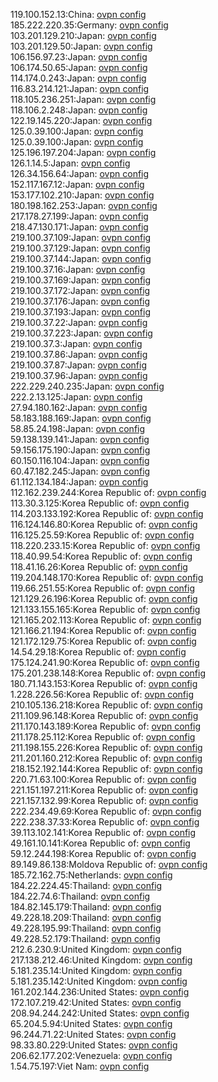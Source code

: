 119.100.152.13:China: [ovpn config](vpn/119_100_152_13.ovpn)  
185.222.220.35:Germany: [ovpn config](vpn/185_222_220_35.ovpn)  
103.201.129.210:Japan: [ovpn config](vpn/103_201_129_210.ovpn)  
103.201.129.50:Japan: [ovpn config](vpn/103_201_129_50.ovpn)  
106.156.97.23:Japan: [ovpn config](vpn/106_156_97_23.ovpn)  
106.174.50.65:Japan: [ovpn config](vpn/106_174_50_65.ovpn)  
114.174.0.243:Japan: [ovpn config](vpn/114_174_0_243.ovpn)  
116.83.214.121:Japan: [ovpn config](vpn/116_83_214_121.ovpn)  
118.105.236.251:Japan: [ovpn config](vpn/118_105_236_251.ovpn)  
118.106.2.248:Japan: [ovpn config](vpn/118_106_2_248.ovpn)  
122.19.145.220:Japan: [ovpn config](vpn/122_19_145_220.ovpn)  
125.0.39.100:Japan: [ovpn config](vpn/125_0_39_100.ovpn)  
125.0.39.100:Japan: [ovpn config](vpn/125_0_39_100.ovpn)  
125.196.197.204:Japan: [ovpn config](vpn/125_196_197_204.ovpn)  
126.1.14.5:Japan: [ovpn config](vpn/126_1_14_5.ovpn)  
126.34.156.64:Japan: [ovpn config](vpn/126_34_156_64.ovpn)  
152.117.167.12:Japan: [ovpn config](vpn/152_117_167_12.ovpn)  
153.177.102.210:Japan: [ovpn config](vpn/153_177_102_210.ovpn)  
180.198.162.253:Japan: [ovpn config](vpn/180_198_162_253.ovpn)  
217.178.27.199:Japan: [ovpn config](vpn/217_178_27_199.ovpn)  
218.47.130.171:Japan: [ovpn config](vpn/218_47_130_171.ovpn)  
219.100.37.109:Japan: [ovpn config](vpn/219_100_37_109.ovpn)  
219.100.37.129:Japan: [ovpn config](vpn/219_100_37_129.ovpn)  
219.100.37.144:Japan: [ovpn config](vpn/219_100_37_144.ovpn)  
219.100.37.16:Japan: [ovpn config](vpn/219_100_37_16.ovpn)  
219.100.37.169:Japan: [ovpn config](vpn/219_100_37_169.ovpn)  
219.100.37.172:Japan: [ovpn config](vpn/219_100_37_172.ovpn)  
219.100.37.176:Japan: [ovpn config](vpn/219_100_37_176.ovpn)  
219.100.37.193:Japan: [ovpn config](vpn/219_100_37_193.ovpn)  
219.100.37.22:Japan: [ovpn config](vpn/219_100_37_22.ovpn)  
219.100.37.223:Japan: [ovpn config](vpn/219_100_37_223.ovpn)  
219.100.37.3:Japan: [ovpn config](vpn/219_100_37_3.ovpn)  
219.100.37.86:Japan: [ovpn config](vpn/219_100_37_86.ovpn)  
219.100.37.87:Japan: [ovpn config](vpn/219_100_37_87.ovpn)  
219.100.37.96:Japan: [ovpn config](vpn/219_100_37_96.ovpn)  
222.229.240.235:Japan: [ovpn config](vpn/222_229_240_235.ovpn)  
222.2.13.125:Japan: [ovpn config](vpn/222_2_13_125.ovpn)  
27.94.180.162:Japan: [ovpn config](vpn/27_94_180_162.ovpn)  
58.183.188.169:Japan: [ovpn config](vpn/58_183_188_169.ovpn)  
58.85.24.198:Japan: [ovpn config](vpn/58_85_24_198.ovpn)  
59.138.139.141:Japan: [ovpn config](vpn/59_138_139_141.ovpn)  
59.156.175.190:Japan: [ovpn config](vpn/59_156_175_190.ovpn)  
60.150.116.104:Japan: [ovpn config](vpn/60_150_116_104.ovpn)  
60.47.182.245:Japan: [ovpn config](vpn/60_47_182_245.ovpn)  
61.112.134.184:Japan: [ovpn config](vpn/61_112_134_184.ovpn)  
112.162.239.244:Korea Republic of: [ovpn config](vpn/112_162_239_244.ovpn)  
113.30.3.125:Korea Republic of: [ovpn config](vpn/113_30_3_125.ovpn)  
114.203.133.192:Korea Republic of: [ovpn config](vpn/114_203_133_192.ovpn)  
116.124.146.80:Korea Republic of: [ovpn config](vpn/116_124_146_80.ovpn)  
116.125.25.59:Korea Republic of: [ovpn config](vpn/116_125_25_59.ovpn)  
118.220.233.15:Korea Republic of: [ovpn config](vpn/118_220_233_15.ovpn)  
118.40.99.54:Korea Republic of: [ovpn config](vpn/118_40_99_54.ovpn)  
118.41.16.26:Korea Republic of: [ovpn config](vpn/118_41_16_26.ovpn)  
119.204.148.170:Korea Republic of: [ovpn config](vpn/119_204_148_170.ovpn)  
119.66.251.55:Korea Republic of: [ovpn config](vpn/119_66_251_55.ovpn)  
121.129.26.196:Korea Republic of: [ovpn config](vpn/121_129_26_196.ovpn)  
121.133.155.165:Korea Republic of: [ovpn config](vpn/121_133_155_165.ovpn)  
121.165.202.113:Korea Republic of: [ovpn config](vpn/121_165_202_113.ovpn)  
121.166.21.194:Korea Republic of: [ovpn config](vpn/121_166_21_194.ovpn)  
121.172.129.75:Korea Republic of: [ovpn config](vpn/121_172_129_75.ovpn)  
14.54.29.18:Korea Republic of: [ovpn config](vpn/14_54_29_18.ovpn)  
175.124.241.90:Korea Republic of: [ovpn config](vpn/175_124_241_90.ovpn)  
175.201.238.148:Korea Republic of: [ovpn config](vpn/175_201_238_148.ovpn)  
180.71.143.153:Korea Republic of: [ovpn config](vpn/180_71_143_153.ovpn)  
1.228.226.56:Korea Republic of: [ovpn config](vpn/1_228_226_56.ovpn)  
210.105.136.218:Korea Republic of: [ovpn config](vpn/210_105_136_218.ovpn)  
211.109.96.148:Korea Republic of: [ovpn config](vpn/211_109_96_148.ovpn)  
211.170.143.189:Korea Republic of: [ovpn config](vpn/211_170_143_189.ovpn)  
211.178.25.112:Korea Republic of: [ovpn config](vpn/211_178_25_112.ovpn)  
211.198.155.226:Korea Republic of: [ovpn config](vpn/211_198_155_226.ovpn)  
211.201.160.212:Korea Republic of: [ovpn config](vpn/211_201_160_212.ovpn)  
218.152.192.144:Korea Republic of: [ovpn config](vpn/218_152_192_144.ovpn)  
220.71.63.100:Korea Republic of: [ovpn config](vpn/220_71_63_100.ovpn)  
221.151.197.211:Korea Republic of: [ovpn config](vpn/221_151_197_211.ovpn)  
221.157.132.99:Korea Republic of: [ovpn config](vpn/221_157_132_99.ovpn)  
222.234.49.69:Korea Republic of: [ovpn config](vpn/222_234_49_69.ovpn)  
222.238.37.33:Korea Republic of: [ovpn config](vpn/222_238_37_33.ovpn)  
39.113.102.141:Korea Republic of: [ovpn config](vpn/39_113_102_141.ovpn)  
49.161.10.141:Korea Republic of: [ovpn config](vpn/49_161_10_141.ovpn)  
59.12.244.198:Korea Republic of: [ovpn config](vpn/59_12_244_198.ovpn)  
89.149.86.138:Moldova Republic of: [ovpn config](vpn/89_149_86_138.ovpn)  
185.72.162.75:Netherlands: [ovpn config](vpn/185_72_162_75.ovpn)  
184.22.224.45:Thailand: [ovpn config](vpn/184_22_224_45.ovpn)  
184.22.74.6:Thailand: [ovpn config](vpn/184_22_74_6.ovpn)  
184.82.145.179:Thailand: [ovpn config](vpn/184_82_145_179.ovpn)  
49.228.18.209:Thailand: [ovpn config](vpn/49_228_18_209.ovpn)  
49.228.195.99:Thailand: [ovpn config](vpn/49_228_195_99.ovpn)  
49.228.52.179:Thailand: [ovpn config](vpn/49_228_52_179.ovpn)  
212.6.230.9:United Kingdom: [ovpn config](vpn/212_6_230_9.ovpn)  
217.138.212.46:United Kingdom: [ovpn config](vpn/217_138_212_46.ovpn)  
5.181.235.14:United Kingdom: [ovpn config](vpn/5_181_235_14.ovpn)  
5.181.235.142:United Kingdom: [ovpn config](vpn/5_181_235_142.ovpn)  
161.202.144.236:United States: [ovpn config](vpn/161_202_144_236.ovpn)  
172.107.219.42:United States: [ovpn config](vpn/172_107_219_42.ovpn)  
208.94.244.242:United States: [ovpn config](vpn/208_94_244_242.ovpn)  
65.204.5.94:United States: [ovpn config](vpn/65_204_5_94.ovpn)  
96.244.71.22:United States: [ovpn config](vpn/96_244_71_22.ovpn)  
98.33.80.229:United States: [ovpn config](vpn/98_33_80_229.ovpn)  
206.62.177.202:Venezuela: [ovpn config](vpn/206_62_177_202.ovpn)  
1.54.75.197:Viet Nam: [ovpn config](vpn/1_54_75_197.ovpn)  
